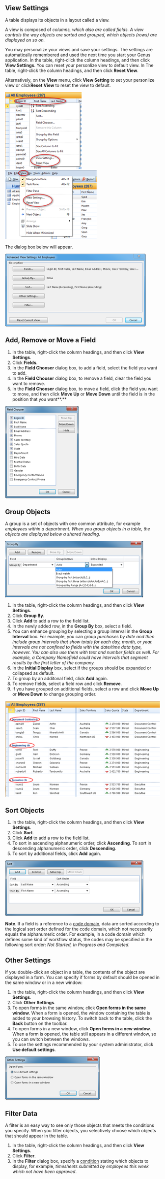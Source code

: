 ## View Settings

A table displays its objects in a layout called a view.

A view is composed of <span style="FONT-STYLE: italic">columns, which also are called <span style="FONT-STYLE: italic">fields. A view controls the way objects are sorted and grouped, which objects (rows) are displayed on so on.

You may personalize your views and save your settings. The settings are automatically remembered and used the next time you start your Genus application. In the table, right-click the column headings, and then click **View Settings**. You can reset your personlize view to default view. In The table, right-click the column headings, and then click **Reset View**.

Alternatively, on the **View** menu, click **View Setting** to set your personlize view or click**Reset** **View** to reset the view to default.

![IDC956C6E520DC420B.ID5BE7BC2A22F947E1.png](media/IDC956C6E520DC420B.ID5BE7BC2A22F947E1.png) ![IDC956C6E520DC420B.ID173AB1CFD9AA4EDD.png](media/IDC956C6E520DC420B.ID173AB1CFD9AA4EDD.png)

The dialog box below will appear.

![IDC956C6E520DC420B.ID8FB3EA37EA0242AC.png](media/IDC956C6E520DC420B.ID8FB3EA37EA0242AC.png)


## Add, Remove or Move a Field <a name="add-remove-or-move-a-field"/>

1.  In the table, right-click the column headings, and then click **View Settings**.
2.  Click **Fields**.
3.  In the **Field Chooser** dialog box, to add a field, select the field you want to add.
4.  In the **Field Chooser** dialog box, to remove a field, clear the field you want to remove.
5.  In the **Field Chooser** dialog box, to move a field, click the field you want to move, and then click **Move Up** or **Move Down** until the field is in the position that you want**.**

![IDA0C69FE9FE2D449A.IDFEB920E2EAAE4879.png](media/IDA0C69FE9FE2D449A.IDFEB920E2EAAE4879.png)



## Group Objects

A group is a set of objects with one common attribute, for example <span style="FONT-STYLE: italic">employees within a <span style="FONT-STYLE: italic">department. When you group objects in a table, the objects are displayed below a shared heading.

![IDE5E8EB415CB3434D.ID738C12F36630432B.png](media/IDE5E8EB415CB3434D.ID738C12F36630432B.png)

1.  In the table, right-click the column headings, and then click **View Settings**.
2.  Click **Group By**.
3.  Click **Add** to add a row to the field list.
4.  In the newly added row, in the **Group By** box, select a field.
5.  You can enhance grouping by selecting a group interval in the **Group Interval** box. For example, you can group <span style="FONT-STYLE: italic">purchases by date and then include group intervals that show totals for each day, month, or year. Intervals are not confined to fields with the date/time data type, however. You can also use them with text and number fields as well. For example, a <span style="FONT-STYLE: italic">Company Namefield could have intervals that segment results by the first letter of the company.
6.  In the **Initial Display** box, select if the groups should be expanded or collapsed as default.
7.  To group by an additonal field, click **Add** again.
8.  To remove fields, select a field row and click **Remove**.
9.  If you have grouped on additional fields, select a row and click **Move Up** or **Move Down** to change grouping order.

![IDE5E8EB415CB3434D.ID5EC77140660849AA.png](media/IDE5E8EB415CB3434D.ID5EC77140660849AA.png)



## Sort Objects

1.  In the table, right-click the column headings, and then click **View Settings**.
2.  Click **Sort**.
3.  Click **Add** to add a row to the field list.
4.  To sort in ascending alphanumeric order, click **Ascending**. To sort in descending alphanumeric order, click **Descending**.
5.  To sort by additional fields, click **Add** again.

**![ID79E7CB9C84804014.IDE76C08B82D964027.png](media/ID79E7CB9C84804014.IDE76C08B82D964027.png)**

**Note**. If a field is a reference to a [code domain](../../../../terminology.md), data are sorted according to the logical sort order defined for the code domain, which not necessarily equals the alphanumeric order. For example, in a code domain which defines some kind of workflow status, the codes may be specified in the following sort order: <span style="FONT-STYLE: italic">Not Started, <span style="FONT-STYLE: italic">In Progress and <span style="FONT-STYLE: italic">Completed.



## Other Settings

If you double-click an object in a table, the contents of the object are displayed in a form. You can specify if forms by default should be opened in the same window or in a new window:

1.  In the table, right-click the column headings, and then click **View Settings**.
2.  Click **Other Settings**.
3.  To open forms in the same window, click **Open forms in the same window**. When a form is opened, the window containing the table is added to your browsing history. To switch back to the table, click the **Back** button on the toolbar.
4.  To open forms in a new window, click **Open forms in a new window**. When a form is opened, the table still appears in a different window, so you can switch between the windows.
5.  To use the settings recommended by your system administrator, click **Use default settings**.

![ID5B31A26D64494494.IDB7D6358CA84349E4.png](media/ID5B31A26D64494494.IDB7D6358CA84349E4.png)



## Filter Data

A filter is an easy way to see only those objects that meets the conditions you specify. When you filter objects, you selectively choose which objects that should appear in the table.

1.  In the table, right-click the column headings, and then click **View Settings**.
2.  Click **Filter**.
3.  In the **Filter** dialog box, specify a [condition](../../../../developers/defining-an-app-model/common-concepts/conditions.md "Conditions") stating which objects to display, for example, _timesheets submitted by employees this week which not have been approved_.

